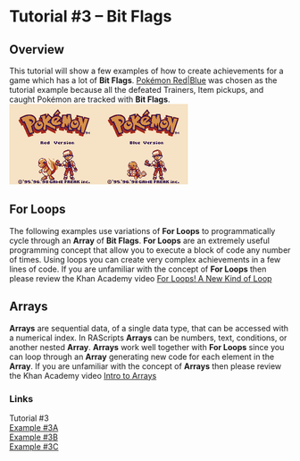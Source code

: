 # Tutorial #3 – Bit Flags

## Overview 
This tutorial will show a few examples of how to create achievements for a game which has a lot of **Bit Flags**. [Pokémon Red|Blue](https://retroachievements.org/game/724) was chosen as the tutorial example because all the defeated Trainers, Item pickups, and caught Pokémon are tracked with **Bit Flags**.
<br> 
![Pokémon Red|Blue Title Screen](Pokemon_Red_Blue.png)
## For Loops
The following examples use variations of **For Loops** to programmatically cycle through an **Array** of **Bit Flags**. **For Loops** are an extremely useful programming concept that allow you to execute a block of code any number of times. Using loops you can create very complex achievements in a few lines of code.  If you are unfamiliar with the concept of **For Loops** then please review the Khan Academy video [For Loops! A New Kind of Loop](https://www.khanacademy.org/computing/computer-programming/programming/looping/pt/for-loops-a-new-kind-of-loop)
<br>
## Arrays
**Arrays** are sequential data, of a single data type, that can be accessed with a numerical index. In RAScripts **Arrays** can be numbers, text, conditions, or another nested **Array**.  **Arrays** work well together with **For Loops** since you can loop through an **Array** generating new code for each element in the **Array**. If you are unfamiliar with the concept of **Arrays** then please review the Khan Academy video [Intro to Arrays](https://www.khanacademy.org/computing/computer-programming/programming/arrays/pt/intro-to-arrays)
### Links
Tutorial #3<br>
[Example #3A](Example_3A.md)<br>
[Example #3B](Example_3B.md)<br>
[Example #3C](Example_3C.md)